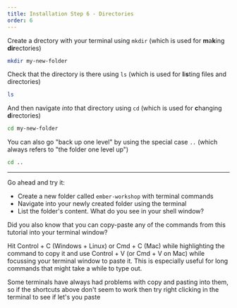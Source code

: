```yaml
---
title: Installation Step 6 - Directories
order: 6
---
```


Create a drectory with your terminal using `mkdir` (which is used for <strong>m</strong>a<strong>k</strong>ing <strong>dir</strong>ectories)


```bash
mkdir my-new-folder
```

Check that the directory is there using `ls` (which is used for <strong>l</strong>i<strong>s</strong>ting files and directories)


```bash
ls
```

And then navigate _into_ that directory using `cd` (which is used for <strong>c</strong>hanging <strong>d</strong>irectories)

```bash
cd my-new-folder
```

You can also go "back up one level" by using the special case `..` (which always refers to "the folder one level up")

```bash
cd ..
```



---

Go ahead and try it:

- Create a new folder called `ember-workshop` with terminal commands
- Navigate into your newly created folder using the terminal
- List the folder's content. What do you see in your shell window?


Did you also know that you can copy-paste any of the commands from this tutorial into your terminal window?

Hit Control + C (Windows + Linux) or Cmd + C (Mac) while highlighting the command to copy it and use Control + V (or Cmd + V on Mac) while focussing your terminal window to paste it. This is especially useful for long commands that might take a while to type out.

Some terminals have always had problems with copy and pasting into them, so if the shortcuts above don't seem to work then try right clicking in the terminal to see if let's you paste
